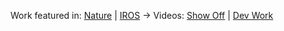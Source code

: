 Work featured in: [Nature](https://www.nature.com/articles/s41467-023-39018-y) | [IROS](https://arxiv.org/abs/2308.00235) -> Videos: [Show Off](https://www.youtube.com/watch?v=S4eQXXxUnNE&feature=youtu.be) | [Dev Work](https://www.youtube.com/watch?v=rpCPijISIIU&list=PLVwEXJp0w67caSdNA_WNCivq3jvS2ba1g&pp=gAQBiAQB)
